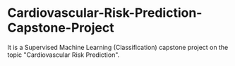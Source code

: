 # Cardiovascular-Risk-Prediction-Capstone-Project
It is a Supervised Machine Learning (Classification) capstone project on the topic "Cardiovascular Risk Prediction".

